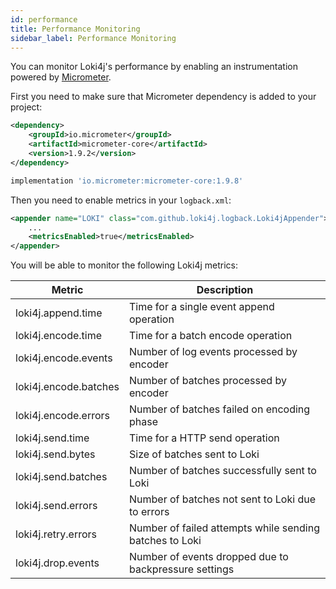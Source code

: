 ```yaml
---
id: performance
title: Performance Monitoring
sidebar_label: Performance Monitoring
---
```


You can monitor Loki4j's performance by enabling an instrumentation powered by [Micrometer](https://micrometer.io/).

First you need to make sure that Micrometer dependency is added to your project:

<!--DOCUSAURUS_CODE_TABS-->
<!--Maven-->

```xml
<dependency>
    <groupId>io.micrometer</groupId>
    <artifactId>micrometer-core</artifactId>
    <version>1.9.2</version>
</dependency>
```

<!--Gradle-->

```groovy
implementation 'io.micrometer:micrometer-core:1.9.8'
```
<!--END_DOCUSAURUS_CODE_TABS-->

Then you need to enable metrics in your `logback.xml`:

```xml
<appender name="LOKI" class="com.github.loki4j.logback.Loki4jAppender">
    ...
    <metricsEnabled>true</metricsEnabled>
</appender>
```

You will be able to monitor the following Loki4j metrics:

Metric|Description
-------|-------
loki4j.append.time|Time for a single event append operation
loki4j.encode.time|Time for a batch encode operation
loki4j.encode.events|Number of log events processed by encoder
loki4j.encode.batches|Number of batches processed by encoder
loki4j.encode.errors|Number of batches failed on encoding phase
loki4j.send.time|Time for a HTTP send operation
loki4j.send.bytes|Size of batches sent to Loki
loki4j.send.batches|Number of batches successfully sent to Loki
loki4j.send.errors|Number of batches not sent to Loki due to errors
loki4j.retry.errors|Number of failed attempts while sending batches to Loki
loki4j.drop.events|Number of events dropped due to backpressure settings
